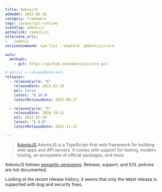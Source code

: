 ```yaml
---
title: AdonisJS
addedAt: 2025-08-18
category: framework
tags: javascript-runtime
iconSlug: adonisjs
permalink: /adonisjs
alternate_urls:
-   /adonis
versionCommand: npm list --depth=0  @adonisjs/core

auto:
  methods:
    - git: https://github.com/adonisjs/core.git

# eol(x) = releaseDate(x+1)
releases:
  - releaseCycle: "6"
    releaseDate: 2023-02-20
    eol: false
    latest: "6.19.0"
    latestReleaseDate: 2025-06-17

  - releaseCycle: "5"
    releaseDate: 2020-10-11
    eol: 2023-02-20
    latest: "5.9.0"
    latestReleaseDate: 2022-11-22

---
```


> [AdonisJS](https://adonisjs.com/) AdonisJS is a TypeScript-first web framework for building web apps and API servers.
> It comes with support for testing, modern tooling, an ecosystem of official packages, and more. 

AdonisJS follows [semantic versioning](https://semver.org).
Release, support, and EOL policies are not documented.

Looking at the recent release history, it seems that only the latest release is supported with bug and security fixes.
